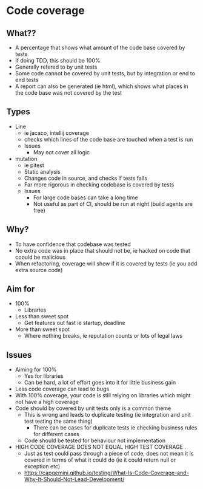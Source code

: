 # Code coverage

## What??

- A percentage that shows what amount of the code base covered by tests
- If doing TDD, this should be 100%
- Generally refered to by unit tests
- Some code cannot be covered by unit tests, but by integration or end to end tests
- A report can also be generated (ie html), which shows what places in the code base was not covered by the test

## Types

- Line
  - ie jacaco, intellij coverage
  - checks which lines of the code base are touched when a test is run
  - Issues
    - May not cover all logic
- mutation
  - ie pitest
  - Static analysis
  - Changes code in source, and checks if tests fails
  - Far more rigorous in checking codebase is covered by tests
  - Issues
    - For large code bases can take a long time
    - Not useful as part of CI, should be run at night (build agents are free)

## Why?

- To have confidence that codebase was tested
- No extra code was in place that should not be, ie hacked on code that coould be malicious
- When refactoring, coverage will show if it is covered by tests (ie you add extra source code)

## Aim for

- 100%
  - Libraries
- Less than sweet spot
  - Get features out fast ie startup, deadline
- More than sweet spot
  - Where nothing breaks, ie reputation counts or lots of legal laws

## Issues

- Aiming for 100%
  - Yes for libraries
  - Can be hard, a lot of effort goes into it for little business gain
- Less code coverage can lead to bugs
- With 100% coverage, your code is still relying on libraries which might not have a high coverage
- Code should by covered by unit tests only is a common theme
  - This is wrong and leads to duplicate testing (ie integration and unit test testing the same thing)
    - There can be cases for duplicate tests ie checking business rules for different cases
  - Code should be tested for behaviour not implementation
- HIGH CODE COVERAGE DOES NOT EQUAL HIGH TEST COVERAGE .
  - Just as test could pass through a piece of code, does not mean it is covered in terms of what it could do (ie it could return null or exception etc)
  - https://capgemini.github.io/testing/What-Is-Code-Coverage-and-Why-It-Should-Not-Lead-Development/
